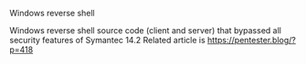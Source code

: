 Windows reverse shell

Windows reverse shell source code (client and server) that bypassed all security features of Symantec 14.2
Related article is https://pentester.blog/?p=418
